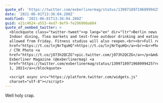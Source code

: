 ```yaml
---
quote_of: 'https://twitter.com/exberlinermag/status/1399718971968999425'
date: '2021-06-01T13:36:04.280Z'
modified: '2021-06-01T13:36:04.280Z'
guid: e21c4624-a553-4ed7-9ef9-fe296900a884
quote_of_oembed_twitter: >
  <blockquote class="twitter-tweet"><p lang="en" dir="ltr">Berlin news latest:
  Indoor dining, flea markets and test-free outdoor drinking and eating will be
  allowed from Friday. Fitness studios will also reopen.<br><br>Full report: <a
  href="https://t.co/lnjNrTquHQ">https://t.co/lnjNrTquHQ</a><br><br>Photo: IMAGO
  / CTK Photo <a
  href="https://t.co/jO73h2QCZG">pic.twitter.com/jO73h2QCZG</a></p>&mdash;
  Exberliner Magazine (@exberlinermag) <a
  href="https://twitter.com/exberlinermag/status/1399718971968999425?ref_src=twsrc%5Etfw">June
  1, 2021</a></blockquote>

  <script async src="https://platform.twitter.com/widgets.js"
  charset="utf-8"></script>
---
```

Well holy crap.
